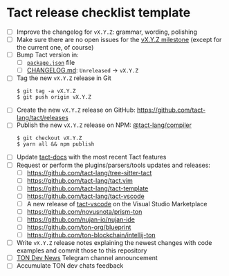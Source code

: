 # Tact release checklist template

- [ ] Improve the changelog for `vX.Y.Z`: grammar, wording, polishing
- [ ] Make sure there are no open issues for the [vX.Y.Z milestone](https://github.com/tact-lang/tact/issues?q=is%3Aopen+is%3Aissue+milestone%3AvX.Y.Z)
      (except for the current one, of course)
- [ ] Bump Tact version in:
  - [ ] [`package.json`](./package.json) file
  - [ ] [CHANGELOG.md](./CHANGELOG.md): `Unreleased` -> `vX.Y.Z`
- [ ] Tag the new `vX.Y.Z` release in Git
  ```shell
  $ git tag -a vX.Y.Z
  $ git push origin vX.Y.Z
  ```
- [ ] Create the new `vX.Y.Z` release on GitHub: <https://github.com/tact-lang/tact/releases>
- [ ] Publish the new `vX.Y.Z` release on NPM:
      [@tact-lang/compiler](https://www.npmjs.com/package/@tact-lang/compiler)
  ```shell
  $ git checkout vX.Y.Z
  $ yarn all && npm publish
  ```
- [ ] Update [tact-docs](https://github.com/tact-lang/tact-docs) with the most recent Tact features
- [ ] Request or perform the plugins/parsers/tools updates and releases:
  - [ ] <https://github.com/tact-lang/tree-sitter-tact>
  - [ ] <https://github.com/tact-lang/tact.vim>
  - [ ] <https://github.com/tact-lang/tact-template>
  - [ ] <https://github.com/tact-lang/tact-vscode>
  - [ ] A new release of [tact-vscode](https://marketplace.visualstudio.com/items?itemName=KonVik.tact-lang-vscode) on the Visual Studio Marketplace
  - [ ] <https://github.com/novusnota/prism-ton>
  - [ ] <https://github.com/nujan-io/nujan-ide>
  - [ ] <https://github.com/ton-org/blueprint>
  - [ ] <https://github.com/ton-blockchain/intellij-ton>
- [ ] Write `vX.Y.Z` release notes explaining the newest changes with code examples and commit those to this repository
- [ ] [TON Dev News](https://t.me/tondev_news) Telegram channel announcement
- [ ] Accumulate TON dev chats feedback

